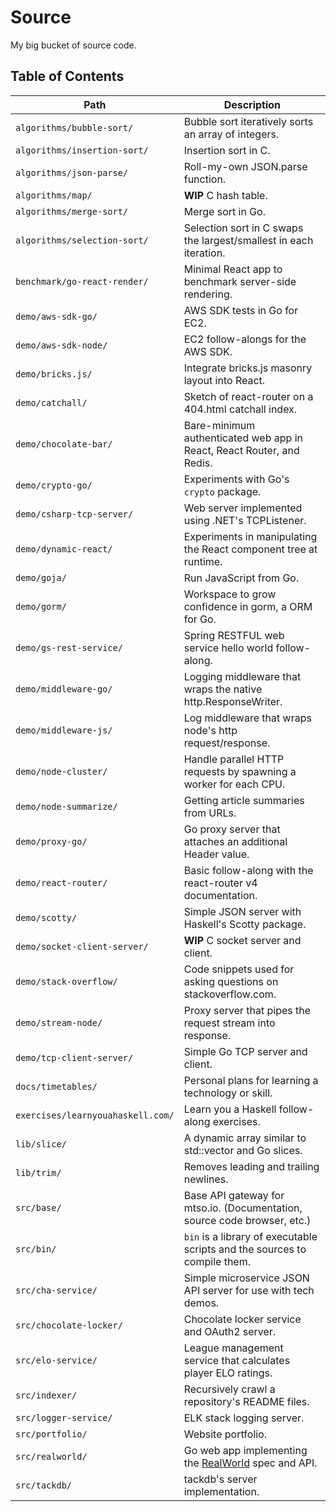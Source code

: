 # Source

My big bucket of source code.

## Table of Contents

Path | Description
---- | -----------
`algorithms/bubble-sort/` | Bubble sort iteratively sorts an array of integers.
`algorithms/insertion-sort/` | Insertion sort in C.
`algorithms/json-parse/` | Roll-my-own JSON.parse function.
`algorithms/map/` | **WIP** C hash table.
`algorithms/merge-sort/` | Merge sort in Go.
`algorithms/selection-sort/` | Selection sort in C swaps the largest/smallest in each iteration.
`benchmark/go-react-render/` | Minimal React app to benchmark server-side rendering.  
`demo/aws-sdk-go/` | AWS SDK tests in Go for EC2.
`demo/aws-sdk-node/` | EC2 follow-alongs for the AWS SDK.
`demo/bricks.js/` | Integrate bricks.js masonry layout into React.
`demo/catchall/` | Sketch of react-router on a 404.html catchall index.
`demo/chocolate-bar/` | Bare-minimum authenticated web app in React, React Router, and Redis.
`demo/crypto-go/` | Experiments with Go's `crypto` package.
`demo/csharp-tcp-server/` | Web server implemented using .NET's TCPListener.
`demo/dynamic-react/` | Experiments in manipulating the React component tree at runtime.
`demo/goja/` | Run JavaScript from Go.
`demo/gorm/` | Workspace to grow confidence in gorm, a ORM for Go.
`demo/gs-rest-service/` | Spring RESTFUL web service hello world follow-along.
`demo/middleware-go/` | Logging middleware that wraps the native http.ResponseWriter.
`demo/middleware-js/` | Log middleware that wraps node's http request/response.
`demo/node-cluster/` | Handle parallel HTTP requests by spawning a worker for each CPU.
`demo/node-summarize/` | Getting article summaries from URLs.
`demo/proxy-go/` | Go proxy server that attaches an additional Header value.
`demo/react-router/` | Basic follow-along with the react-router v4 documentation.
`demo/scotty/` | Simple JSON server with Haskell's Scotty package.
`demo/socket-client-server/` | **WIP** C socket server and client.
`demo/stack-overflow/` | Code snippets used for asking questions on stackoverflow.com.
`demo/stream-node/` | Proxy server that pipes the request stream into response.
`demo/tcp-client-server/` | Simple Go TCP server and client.
`docs/timetables/` | Personal plans for learning a technology or skill.
`exercises/learnyouahaskell.com/` | Learn you a Haskell follow-along exercises.
`lib/slice/` | A dynamic array similar to std::vector and Go slices.
`lib/trim/` | Removes leading and trailing newlines.
`src/base/` | Base API gateway for mtso.io. (Documentation, source code browser, etc.)
`src/bin/` | `bin` is a library of executable scripts and the sources to compile them.
`src/cha-service/` | Simple microservice JSON API server for use with tech demos.
`src/chocolate-locker/` | Chocolate locker service and OAuth2 server.
`src/elo-service/` | League management service that calculates player ELO ratings.
`src/indexer/` | Recursively crawl a repository's README files.
`src/logger-service/` | ELK stack logging server.
`src/portfolio/` | Website portfolio.
`src/realworld/` | Go web app implementing the [RealWorld](https://github.com/gothinkster/realworld) spec and API.
`src/tackdb/` | tackdb's server implementation.
